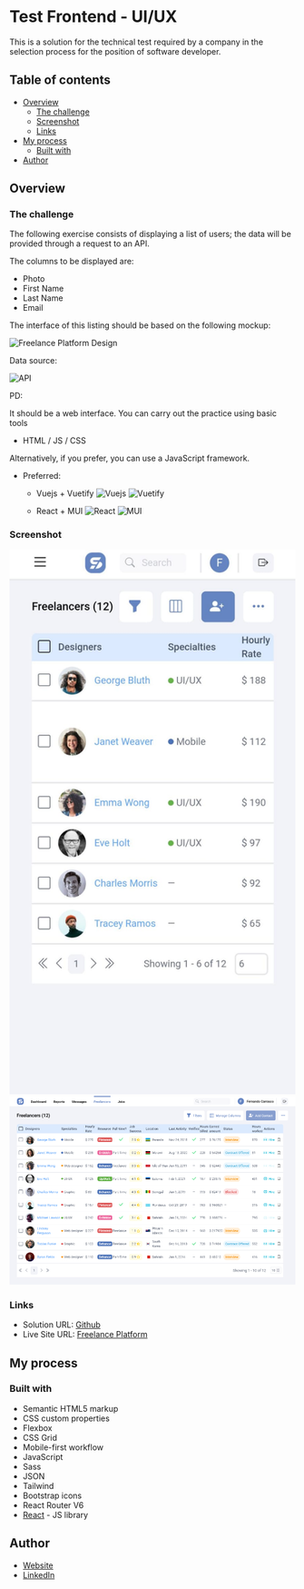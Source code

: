 # Test Frontend - UI/UX

This is a solution for the technical test required by a company in the selection process for the position of software developer.

## Table of contents

- [Overview](#overview)
  - [The challenge](#the-challenge)
  - [Screenshot](#screenshot)
  - [Links](#links)
- [My process](#my-process)
  - [Built with](#built-with)
- [Author](#author)

## Overview

### The challenge

The following exercise consists of displaying a list of users; the data will be provided through a request to an API.

The columns to be displayed are:

- Photo
- First Name
- Last Name
- Email

The interface of this listing should be based on the following mockup:

![Freelance Platform Design](https://dribbble.com/shots/12093624-Freelance-platform-responsive-data-table-for-HR-s/attachments/3725031?mode=media)

Data source:

![API](https://reqres.in/api/users)

PD:

It should be a web interface.
You can carry out the practice using basic tools
- HTML / JS / CSS

Alternatively, if you prefer, you can use a JavaScript framework.
- Preferred:
    - Vuejs + Vuetify
    ![Vuejs](https://vuejs.org/)
    ![Vuetify](https://vuetifyjs.com/en/)

    - React + MUI
    ![React](https://reactjs.org/)
    ![MUI](https://mui.com/)


### Screenshot

![Mobile](./src/assets/screenshotFreelancersPlatformMobile.jpeg)
![Desktop](.//src/assets/screenshotFreelancersPlatformDesktop.png)

### Links

- Solution URL: [Github](https://github.com/SFCC5555/test-frontend-ui-ux)
- Live Site URL: [Freelance Platform](https://freelancers-sfcc.netlify.app/freelancers)

## My process

### Built with

- Semantic HTML5 markup
- CSS custom properties
- Flexbox
- CSS Grid
- Mobile-first workflow
- JavaScript
- Sass
- JSON
- Tailwind
- Bootstrap icons
- React Router V6
- [React](https://reactjs.org/) - JS library

## Author

- [Website](https://sfcc5555.netlify.app/)
- [LinkedIn ](https://www.linkedin.com/in/fernando-carrasco-dev/)
